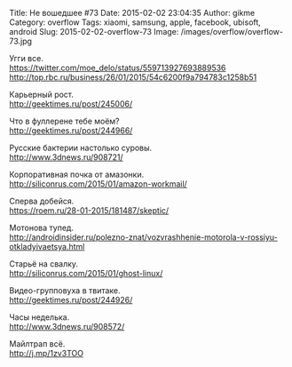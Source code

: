 Title: Не вошедшее #73
Date: 2015-02-02 23:04:35
Author: gikme
Category: overflow
Tags: xiaomi, samsung, apple, facebook, ubisoft, android
Slug: 2015-02-02-overflow-73
Image: /images/overflow/overflow-73.jpg

Угги все.  
<https://twitter.com/moe_delo/status/559713927693889536>  
<http://top.rbc.ru/business/26/01/2015/54c6200f9a794783c1258b51>

Карьерный рост.  
<http://geektimes.ru/post/245006/>

Что в фуллерене тебе моём?  
<http://geektimes.ru/post/244966/>

Русские бактерии настолько суровы.  
<http://www.3dnews.ru/908721/>

Корпоративная почка от амазонки.  
<http://siliconrus.com/2015/01/amazon-workmail/>

Сперва добейся.  
<https://roem.ru/28-01-2015/181487/skeptic/>

Мотонова тупед.  
<http://androidinsider.ru/polezno-znat/vozvrashhenie-motorola-v-rossiyu-otkladyivaetsya.html>

Старьё на свалку.  
<http://siliconrus.com/2015/01/ghost-linux/>

Видео-групповуха в твитаке.  
<http://geektimes.ru/post/244926/>

Часы  неделька.  
<http://www.3dnews.ru/908572/>

Майлтрап всё.  
<http://j.mp/1zv3TOO>
